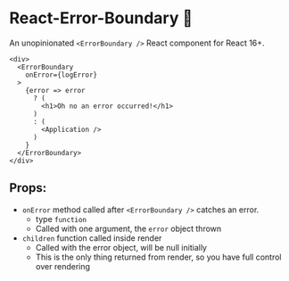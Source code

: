 # React-Error-Boundary 🚯

An unopinionated `<ErrorBoundary />` React component for React 16+.

```JSX
<div>
  <ErrorBoundary
    onError={logError}
  >
    {error => error
      ? (
        <h1>Oh no an error occurred!</h1>
      )
      : (
        <Application />
      )
    }
  </ErrorBoundary>
</div>
```

## Props:

* `onError` method called after `<ErrorBoundary />` catches an error.
  * type `function`
  * Called with one argument, the `error` object thrown
* `children` function called inside render
  * Called with the error object, will be null initially
  * This is the only thing returned from render, so you have full control over rendering
